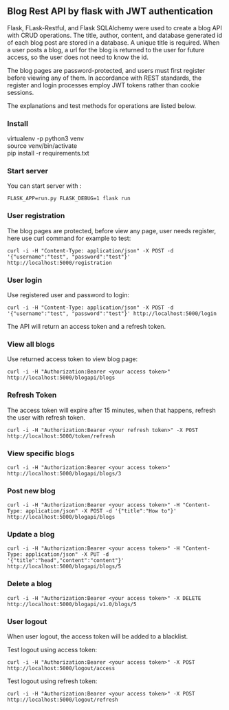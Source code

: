 ## Blog Rest API by flask with JWT authentication 

Flask, FLask-Restful, and Flask SQLAlchemy were used to create a blog API with CRUD operations. The title, author, content, and database generated id of each blog post are stored in a database. A unique title is required. When a user posts a blog, a url for the blog is returned to the user for future access, so the user does not need to know the id.

The blog pages are password-protected, and users must first register before viewing any of them. In accordance with REST standards, the register and login processes employ JWT tokens rather than cookie sessions.

The explanations and test methods for operations are listed below.

### Install
virtualenv -p python3 venv\
source venv/bin/activate\
pip install -r requirements.txt

### Start server
You can start server with :

`FLASK_APP=run.py FLASK_DEBUG=1 flask run`

### User registration
The blog pages are protected, before view any page, user needs register, here use curl command for example to test:

`curl -i -H "Content-Type: application/json" -X POST -d '{"username":"test", "password":"test"}' http://localhost:5000/registration`

### User login
Use registered user and password to login:

`curl -i -H "Content-Type: application/json" -X POST -d '{"username":"test", "password":"test"}' http://localhost:5000/login`

The API will return an access token and a refresh token.

### View all blogs
Use returned access token to view blog page:

`curl -i -H "Authorization:Bearer <your access token>"  http://localhost:5000/blogapi/blogs`

### Refresh Token
The access token will expire after 15 minutes, when that happens, refresh the user with refresh token.

`curl -i -H "Authorization:Bearer <your refresh token>" -X POST http://localhost:5000/token/refresh`

### View specific blogs
`curl -i -H "Authorization:Bearer <your access token>"  http://localhost:5000/blogapi/blogs/3`

### Post new blog
`curl -i -H "Authorization:Bearer <your access token>" -H "Content-Type: application/json" -X POST -d '{"title":"How to"}' http://localhost:5000/blogapi/blogs`

### Update a blog
`curl -i -H "Authorization:Bearer <your access token>" -H "Content-Type: application/json" -X PUT -d '{"title":"head","content":"content"}' http://localhost:5000/blogapi/blogs/5`

### Delete a blog
`curl -i -H "Authorization:Bearer <your access token>" -X DELETE  http://localhost:5000/blogapi/v1.0/blogs/5`

### User logout
When user logout, the access token will be added to a blacklist. 

Test logout using access token:

`curl -i -H "Authorization:Bearer <your access token>" -X POST http://localhost:5000/logout/access`

Test logout using refresh token:

`curl -i -H "Authorization:Bearer <your access token>" -X POST http://localhost:5000/logout/refresh`




